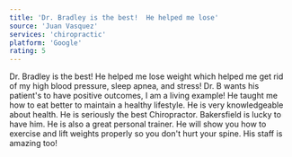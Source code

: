 ```yaml
---
title: 'Dr. Bradley is the best!  He helped me lose'
source: 'Juan Vasquez'
services: 'chiropractic'
platform: 'Google'
rating: 5
---
```


Dr. Bradley is the best!  He helped me lose weight which helped me get rid of my high blood pressure, sleep apnea, and stress! Dr. B wants his patient's to have positive outcomes, I am a living example! He taught me how to eat better to maintain a healthy lifestyle. He is very knowledgeable about health. He is seriously the best Chiropractor. Bakersfield is lucky to have him. He is also a great personal trainer. He will show you how to exercise and lift weights properly so you don't hurt your spine. His staff is amazing too!
    